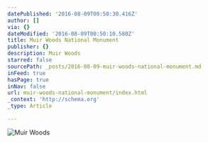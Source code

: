 ```yaml
---
datePublished: '2016-08-09T00:50:30.416Z'
author: []
via: {}
dateModified: '2016-08-09T00:50:10.580Z'
title: Muir Woods National Monument
publisher: {}
description: Muir Woods
starred: false
sourcePath: _posts/2016-08-09-muir-woods-national-monument.md
inFeed: true
hasPage: true
inNav: false
url: muir-woods-national-monument/index.html
_context: 'http://schema.org'
_type: Article

---
```

![Muir Woods](https://the-grid-user-content.s3-us-west-2.amazonaws.com/7c0fcc90-3a98-4f9a-9be6-37df45ec2d2a.jpg)